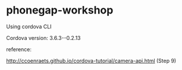 phonegap-workshop
=================

Using cordova CLI

Cordova version: 3.6.3--0.2.13

reference: 

http://ccoenraets.github.io/cordova-tutorial/camera-api.html  (Step 9)
